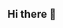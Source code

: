 ## Hi there 👋

<!--
**Ambtax/Ambtax** is a ✨ _special_ ✨ repository because its `README.md` (this file) appears on your GitHub profile.

Here are some ideas to get you started:
<a href="https://roadmap.sh"><img src="https://roadmap.sh/card/tall/6807790f831195bf5a2fdd6b?variant=dark&roadmaps=devops%2Cpython" alt="roadmap.sh"/></a>
[![roadmap.sh](https://roadmap.sh/card/tall/6807790f831195bf5a2fdd6b?variant=dark&roadmaps=devops%2Cpython)](https://roadmap.sh)
- 🔭 I’m currently working on ...
- 🌱 I’m currently learning ...
- 👯 I’m looking to collaborate on ...
- 🤔 I’m looking for help with ...
- 💬 Ask me about ...
- 📫 How to reach me: ...
- 😄 Pronouns: ...
- ⚡ Fun fact: ...
-->
